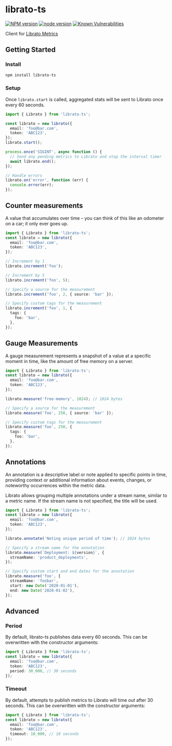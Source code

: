 # librato-ts

[![NPM version](https://img.shields.io/npm/v/librato-ts.svg?style=flat)](https://npmjs.org/package/librato-ts)
[![node version](https://img.shields.io/node/v/librato-ts.svg?style=flat)](https://nodejs.org)
[![Known Vulnerabilities](https://snyk.io/test/npm/librato-ts/badge.svg)](https://snyk.io/test/npm/librato-ts)

Client for [Librato Metrics](http://metrics.librato.com/)

## Getting Started

### Install

```sh
npm install librato-ts
```

### Setup

Once `librato.start` is called, aggregated stats will be sent to Librato once every 60 seconds.

```ts
import { Librato } from 'librato-ts';

const librato = new librato({
  email: 'foo@bar.com',
  token: 'ABC123',
});
librato.start();

process.once('SIGINT', async function () {
  // Send any pending metrics to Librato and stop the interval timer
  await librato.end();
});

// Handle errors
librato.on('error', function (err) {
  console.error(err);
});
```

## Counter measurements

A value that accumulates over time – you can think of this like an odometer on a car; it only ever goes up.

```ts
import { Librato } from 'librato-ts';
const librato = new librato({
  email: 'foo@bar.com',
  token: 'ABC123',
});

// Increment by 1
librato.increment('foo');

// Increment by 5
librato.increment('foo', 5);

// Specify a source for the measurement
librato.increment('foo', 2, { source: 'bar' });

// Specify custom tags for the measurement
librato.increment('foo', 1, {
  tags: {
    foo: 'bar',
  },
});
```

## Gauge Measurements

A gauge measurement represents a snapshot of a value at a specific moment in time, like the amount of free memory on a server.

```ts
import { Librato } from 'librato-ts';
const librato = new librato({
  email: 'foo@bar.com',
  token: 'ABC123',
});

librato.measure('free-memory', 1024); // 1024 bytes

// Specify a source for the measurement
librato.measure('foo', 250, { source: 'bar' });

// Specify custom tags for the measurement
librato.measure('foo', 250, {
  tags: {
    foo: 'bar',
  },
});
```

## Annotations

An annotation is a descriptive label or note applied to specific points in time, providing context or additional
information about events, changes, or noteworthy occurrences within the metric data.

Librato allows grouping multiple annotations under a stream name, similar to a metric name. If the stream name is
not specified, the title will be used.

```ts
import { Librato } from 'librato-ts';
const librato = new librato({
  email: 'foo@bar.com',
  token: 'ABC123',
});

librato.annotate('Noting unique period of time'); // 1024 bytes

// Specify a stream name for the annotation
librato.measure(`Deployment: ${version}`, {
  streamName: 'product_deployments',
});

// Specify custom start and end dates for the annotation
librato.measure('foo', {
  streamName: 'foobar',
  start: new Date('2020-01-01'),
  end: new Date('2020-01-02'),
});
```

## Advanced

### Period

By default, librato-ts publishes data every 60 seconds. This can be overwritten with the constructor arguments:

```ts
import { Librato } from 'librato-ts';
const librato = new librato({
  email: 'foo@bar.com',
  token: 'ABC123',
  period: 30_000, // 30 seconds
});
```

### Timeout

By default, attempts to publish metrics to Librato will time out after 30 seconds. This can be overwritten with the constructor arguments:

```ts
import { Librato } from 'librato-ts';
const librato = new librato({
  email: 'foo@bar.com',
  token: 'ABC123',
  timeout: 10_000, // 10 seconds
});
```
